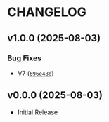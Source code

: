 # CHANGELOG

<!-- version list -->

## v1.0.0 (2025-08-03)

### Bug Fixes

- V7 ([`696e48d`](https://github.com/PyMoX-fr/GC7/commit/696e48db36cbe6b57484a981f56f25b88766b37f))


## v0.0.0 (2025-08-03)

- Initial Release
